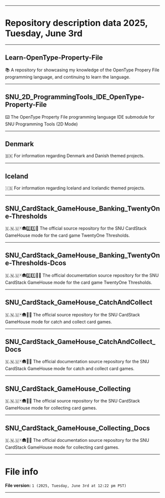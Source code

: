 
***

# Repository description data 2025, Tuesday, June 3rd

---

## Learn-OpenType-Property-File

📚️ A repository for showcasing my knowledge of the OpenType Propery File programming language, and continuing to learn the language. 

---

## SNU_2D_ProgrammingTools_IDE_OpenType-Property-File

⌨️ The OpenType Property File programming language IDE submodule for SNU Programming Tools (2D Mode)

---

## Denmark

🇩🇰️ For information regarding Denmark and Danish themed projects.

---

## Iceland

🇮🇸️ For information regarding Iceland and Icelandic themed projects.

---

## SNU_CardStack_GameHouse_Banking_TwentyOne-Thresholds

🇸.🇳.🇺🃏️🛖️2️⃣️1️⃣️💾️ The official source repository for the SNU CardStack GameHouse mode for the card game TwentyOne Thresholds.

---

## SNU_CardStack_GameHouse_Banking_TwentyOne-Thresholds-Dcos

🇸.🇳.🇺🃏️🛖️2️⃣️1️⃣️💾️📖️ The official documentation source repository for the SNU CardStack GameHouse mode for the card game TwentyOne Thresholds.

---

## SNU_CardStack_GameHouse_CatchAndCollect

🇸.🇳.🇺🃏️🛖️🥅️💾️ The official source repository for the SNU CardStack GameHouse mode for catch and collect card games.

---

## SNU_CardStack_GameHouse_CatchAndCollect_Docs

🇸.🇳.🇺🃏️🛖️🥅️📖️ The official documentation source repository for the SNU CardStack GameHouse mode for catch and collect card games.

---

## SNU_CardStack_GameHouse_Collecting

🇸.🇳.🇺🃏️🛖️🎴️💾️ The official source repository for the SNU CardStack GameHouse mode for collecting card games.

---

## SNU_CardStack_GameHouse_Collecting_Docs

🇸.🇳.🇺🃏️🛖️🎴️📖️ The official documentation source repository for the SNU CardStack GameHouse mode for collecting card games.

***

# File info

**File version:** `1 (2025, Tuesday, June 3rd at 12:22 pm PST)`

***

